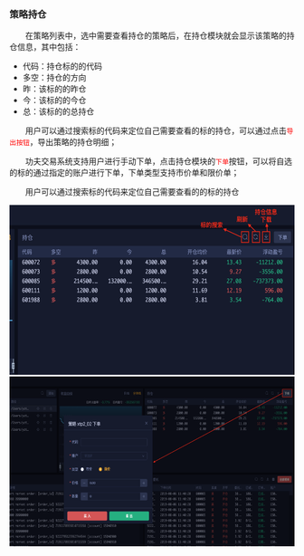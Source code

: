 ### 策略持仓

&emsp;&emsp;在策略列表中，选中需要查看持仓的策略后，在持仓模块就会显示该策略的持仓信息，其中包括：

- 代码：持仓标的的代码
- 多空：持仓的方向
- 昨：该标的的昨仓
- 今：该标的的今仓
- 总：该标的的总持仓

&emsp;&emsp;用户可以通过搜索标的代码来定位自己需要查看的标的持仓，可以通过点击<font color="red">```导出按钮```</font>，导出策略的持仓明细；

&emsp;&emsp;功夫交易系统支持用户进行手动下单，点击持仓模块的<font color="red">```下单```</font>按钮，可以将自选的标的通过指定的账户进行下单，下单类型支持市价单和限价单；

&emsp;&emsp;用户可以通过搜索标的代码来定位自己需要查看的的标的持仓

<div align=center><img src="/images/str_holding.png" width="640" height="300" alt = "策略持仓">

<div align=center><img src="/images/str_order.png" width="640" height="300" alt = "策略下单">
